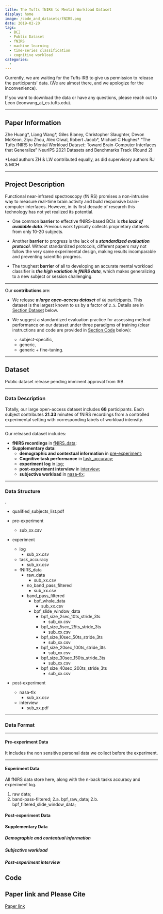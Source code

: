 ```yaml
---
title: The Tufts fNIRS to Mental Workload Dataset
display: home
image: /code_and_datasets/fNIRS.png
date: 2019-02-20
tags: 
  - BCI
  - Public Dataset
  - fNIRS
  - machine learning
  - time-series classification
  - cognitive workload
categories:
  - 
--- 
```


Currently, we are waiting for the Tufts IRB to give us permission to release the participants' data. (We are almost there, and we apologize for the inconvenience).

If you want to download the data or have any questions, please reach out to Leon (leonwang_at_cs.tufts.edu).

*****
## Paper Information

Zhe Huang*, Liang Wang*, Giles Blaney, Christopher Slaughter, Devon McKeon, Ziyu Zhou, Alex Olwal, Robert Jacob*, Michael C Hughes*
 “The Tufts fNIRS to Mental Workload Dataset: Toward Brain-Computer Interfaces that Generalize” NeurIPS 2021 Datasets and Benchmarks Track (Round 2)

*Lead authors ZH \& LW contributed equally, as did supervisory authors RJ \& MCH

*****
## Project Description

Functional near-infrared spectroscopy (fNIRS) promises a non-intrusive way to measure real-time brain activity and build responsive brain-computer interfaces. However, in its first decade of research this technology has not yet realized its potential. 

* One common **barrier** to effective fNIRS-based BCIs is **_the lack of available data_**. Previous work typically collects proprietary datasets from only 10-20 subjects.

* Another **barrier** to progress is the lack of a **_standardized evaluation protocol_**. Without standardized protocols, different papers may not follow the very same experimental design, making results incomparable and preventing scientific progress.

* The toughest **barrier** of all to developing an accurate mental workload classifier is **_the high variation in fNIRS data_**, which makes generalizing to a new subject or session challenging.

*****
Our **contributions** are:

* We release **_a large open-access dataset_** of `68` participants. This dataset is the largest known to us by a factor of `2.5`. Details are in [Section Dataset]() below.

* We suggest a standardized evaluation practice for assessing method performance on our dataset under three paradigms of training (clear instructions and code are provided in [Section Code]() below): 
  * subject-specific, 
  * generic, 
  * generic + fine-tuning.

*****
## Dataset

Public dataset release pending imminent approval from IRB.
<!-- [Here is the link to download the dataset](https://tufts.box.com/s/x7gp7cz2xq4l8a4wluprhuwb5zgce6dg) -->

*****
### Data Description

Totally, our large open-access dataset includes **68** participants. Each subject contributes **21.33** minutes of fNIRS recordings from a controlled experimental setting with corresponding labels of workload intensity.

*****
Our released dataset includes:
* **fNIRS recordings** in [fNIRS_data]();
* **Supplementary data**:
    * **demographic and contextual information** in [pre-experiment]();
    * **Cognitive task performance** in [task_accuracy]();
    * **experiment log** in [log]();
    * **post-experiment interview** in [interview]();
    * **subjective workload** in [nasa-tlx]();

*****
### Data Structure


.
  - qualified_subjects_list.pdf
  - pre-experiment
      - sub_xx.csv
  - experiment
    - log
      - sub_xx.csv
    - task_accuracy
      - sub_xx.csv
    - fNIRS_data
        - raw_data
          - sub_xx.csv
        - no_band_pass_filtered
          - sub_xx.csv
        - band_pass_filtered
          - bpf_whole_data
            - sub_xx.csv
          - bpf_slide_window_data
            - bpf_size_2sec_10ts_stride_3ts
              - sub_xx.csv
            - bpf_size_5sec_25ts_stride_3ts
              - sub_xx.csv
            - bpf_size_10sec_50ts_stride_3ts
              - sub_xx.csv
            - bpf_size_20sec_100ts_stride_3ts
              - sub_xx.csv
            - bpf_size_30sec_150ts_stride_3ts
              - sub_xx.csv
            - bpf_size_40sec_200ts_stride_3ts
              - sub_xx.csv

  
  - post-experiment
      - nasa-tlx
        - sub_xx.csv
      - interview
        - sub_xx.pdf

*****
### Data Format

*****
#### Pre-experiment Data
It includes the non sensitive personal data we collect before the experiment.

*****
#### Experiment Data
All fNIRS data store here, along with the n-back tasks accuracy and experiment log.
1. raw data;
2. band-pass-filtered;
  2.a. bpf_raw_data;
  2.b. bpf_filtered_slide_window_data;

#### Post-experiment Data


#### Supplementary Data
##### Demographic and contextual information
##### Subjective workload
##### Post-experiment interview


## Code

## Paper link and Please Cite
[Paper link](https://openreview.net/forum?id=QzNHE7QHhut)
